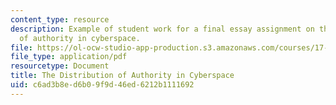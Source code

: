 ```yaml
---
content_type: resource
description: Example of student work for a final essay assignment on the distribution
  of authority in cyberspace.
file: https://ol-ocw-studio-app-production.s3.amazonaws.com/courses/17-445-international-relations-theory-in-the-cyber-age-fall-2015/c6ad3b8ed6b09f9d46ed6212b1111692_MIT17_445F15_Essay1.pdf
file_type: application/pdf
resourcetype: Document
title: The Distribution of Authority in Cyberspace
uid: c6ad3b8e-d6b0-9f9d-46ed-6212b1111692
---
```

